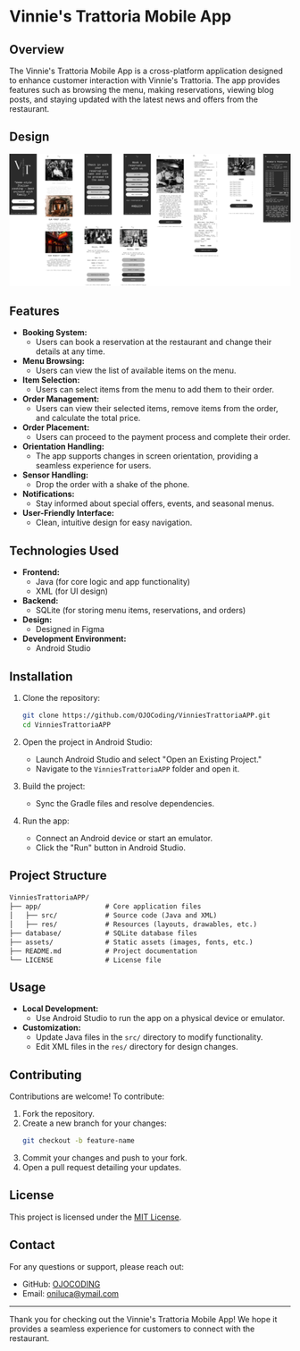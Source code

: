 # Vinnie's Trattoria Mobile App

## Overview
The Vinnie's Trattoria Mobile App is a cross-platform application designed to enhance customer interaction with Vinnie's Trattoria. The app provides features such as browsing the menu, making reservations, viewing blog posts, and staying updated with the latest news and offers from the restaurant.

## Design

![DESIGN](app_design.png)

## Features
- **Booking System:**
  - Users can book a reservation at the restaurant and change their details at any time.
- **Menu Browsing:**
  - Users can view the list of available items on the menu.
- **Item Selection:**
  - Users can select items from the menu to add them to their order.
- **Order Management:**
  - Users can view their selected items, remove items from the order, and calculate the total price.
- **Order Placement:**
  - Users can proceed to the payment process and complete their order.
- **Orientation Handling:**
  - The app supports changes in screen orientation, providing a seamless experience for users.
- **Sensor Handling:**
  - Drop the order with a shake of the phone.
- **Notifications:**
  - Stay informed about special offers, events, and seasonal menus.
- **User-Friendly Interface:**
  - Clean, intuitive design for easy navigation.

## Technologies Used
- **Frontend:**
  - Java (for core logic and app functionality)
  - XML (for UI design)
- **Backend:**
  - SQLite (for storing menu items, reservations, and orders)
- **Design:**
  - Designed in Figma
- **Development Environment:**
  - Android Studio

## Installation

1. Clone the repository:
   ```bash
   git clone https://github.com/OJOCoding/VinniesTrattoriaAPP.git
   cd VinniesTrattoriaAPP
   ```

2. Open the project in Android Studio:
   - Launch Android Studio and select "Open an Existing Project."
   - Navigate to the `VinniesTrattoriaAPP` folder and open it.

3. Build the project:
   - Sync the Gradle files and resolve dependencies.

4. Run the app:
   - Connect an Android device or start an emulator.
   - Click the "Run" button in Android Studio.

## Project Structure
```plaintext
VinniesTrattoriaAPP/
├── app/                # Core application files
│   ├── src/            # Source code (Java and XML)
│   ├── res/            # Resources (layouts, drawables, etc.)
├── database/           # SQLite database files
├── assets/             # Static assets (images, fonts, etc.)
├── README.md           # Project documentation
└── LICENSE             # License file
```

## Usage
- **Local Development:**
  - Use Android Studio to run the app on a physical device or emulator.
- **Customization:**
  - Update Java files in the `src/` directory to modify functionality.
  - Edit XML files in the `res/` directory for design changes.

## Contributing
Contributions are welcome! To contribute:
1. Fork the repository.
2. Create a new branch for your changes:
   ```bash
   git checkout -b feature-name
   ```
3. Commit your changes and push to your fork.
4. Open a pull request detailing your updates.

## License
This project is licensed under the [MIT License](LICENSE).

## Contact
For any questions or support, please reach out:
- GitHub: [OJOCODING](https://github.com/OJOCODING)
- Email: [oniluca@ymail.com](mailto:oniluca@ymail.com)

---

Thank you for checking out the Vinnie's Trattoria Mobile App! We hope it provides a seamless experience for customers to connect with the restaurant.
